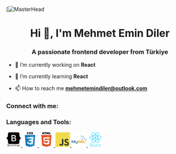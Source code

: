 [![MasterHead](https://duckduckgo.com/?q=react+html+css+jacascrip+profile+img&atb=v355-1&iax=images&ia=images&iai=https%3A%2F%2Ffiverr-res.cloudinary.com%2Fimages%2Ft_main1%2Cq_auto%2Cf_auto%2Cq_auto%2Cf_auto%2Fgigs%2F185188120%2Foriginal%2Fb084c38d746e1cc36e133e7557c06c4e47a45198%2Fcreate-responsive-websites-using-html-css-javascript-react.jpeg)

<h1 align="center">Hi 👋, I'm Mehmet Emin Diler</h1>
<h3 align="center">A passionate frontend developer from Türkiye</h3>

- 🔭 I’m currently working on **React**

- 🌱 I’m currently learning **React**

- 📫 How to reach me **mehmetemindiler@outlook.com**

<h3 align="left">Connect with me:</h3>
<p align="left">
</p>

<h3 align="left">Languages and Tools:</h3>
<p align="left"> <a href="https://getbootstrap.com" target="_blank" rel="noreferrer"> <img src="https://raw.githubusercontent.com/devicons/devicon/master/icons/bootstrap/bootstrap-plain-wordmark.svg" alt="bootstrap" width="40" height="40"/> </a> <a href="https://www.w3schools.com/css/" target="_blank" rel="noreferrer"> <img src="https://raw.githubusercontent.com/devicons/devicon/master/icons/css3/css3-original-wordmark.svg" alt="css3" width="40" height="40"/> </a> <a href="https://www.w3.org/html/" target="_blank" rel="noreferrer"> <img src="https://raw.githubusercontent.com/devicons/devicon/master/icons/html5/html5-original-wordmark.svg" alt="html5" width="40" height="40"/> </a> <a href="https://developer.mozilla.org/en-US/docs/Web/JavaScript" target="_blank" rel="noreferrer"> <img src="https://raw.githubusercontent.com/devicons/devicon/master/icons/javascript/javascript-original.svg" alt="javascript" width="40" height="40"/> </a> <a href="https://www.mysql.com/" target="_blank" rel="noreferrer"> <img src="https://raw.githubusercontent.com/devicons/devicon/master/icons/mysql/mysql-original-wordmark.svg" alt="mysql" width="40" height="40"/> </a> <a href="https://reactjs.org/" target="_blank" rel="noreferrer"> <img src="https://raw.githubusercontent.com/devicons/devicon/master/icons/react/react-original-wordmark.svg" alt="react" width="40" height="40"/> </a> </p>
